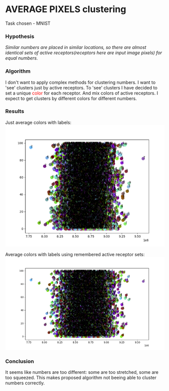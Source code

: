 <style>
r { color: Red }
</style>

# AVERAGE PIXELS clustering
Task chosen - MNIST

### Hypothesis
_Similar numbers are placed in similar locations, so there are almost
identical sets of active receptors(receptors here are input image pixels)
for equal numbers._

### Algorithm
I don't want to apply complex methods for clustering numbers. I want to 
'see' clusters just by active receptors. To 'see' clusters I have decided
to set a unique <r>color</r> for each receptor. And mix colors of active
receptors. I expect to get clusters by different colors for different
numbers.

### Results
Just average colors with labels:
![](data/active_pxls_avg_color.png)

Average colors with labels using remembered active receptor sets:
![](data/active_pxls_avg_color_remembering_seen_color_sets.png)

### Conclusion
It seems like numbers are too different: some are too stretched, some are too squeezed.
This makes proposed algorithm not beeing able to cluster numbers correctly.
